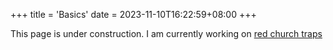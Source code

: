 +++
title = 'Basics'
date = 2023-11-10T16:22:59+08:00
+++

This page is under construction.
I am currently working on 
<a href="/madeyesguide/traps/redchurch/">red church traps</a>